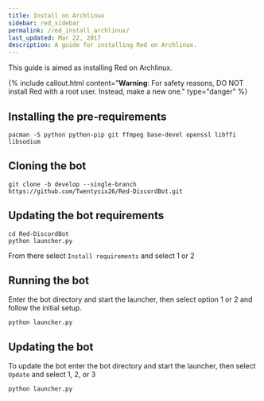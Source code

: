 ```yaml
---
title: Install on Archlinux
sidebar: red_sidebar
permalink: /red_install_archlinux/
last_updated: Mar 22, 2017
description: A guide for installing Red on Archlinux.
---
```


This guide is aimed as installing Red on Archlinux.

{% include callout.html content="**Warning**: For safety reasons, DO NOT install Red with a root user. Instead, make a new one." type="danger" %}

## Installing the pre-requirements

```
pacman -S python python-pip git ffmpeg base-devel openssl libffi libsodium
```

## Cloning the bot

```
git clone -b develop --single-branch https://github.com/Twentysix26/Red-DiscordBot.git
```

## Updating the bot requirements

```
cd Red-DiscordBot
python launcher.py
```
From there select ``Install requirements`` and select 1 or 2

## Running the bot

Enter the bot directory and start the launcher, then select option 1 or 2 and follow the initial setup.
```
python launcher.py
```

## Updating the bot

To update the bot enter the bot directory and start the launcher,  then select ``Update`` and select 1, 2, or 3
```
python launcher.py
```